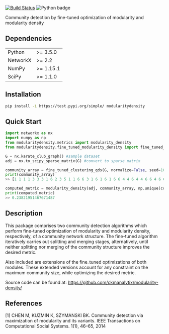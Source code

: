 [![Build Status](https://travis-ci.org/ckmanalytix/modularity-density.svg?branch=master)](https://travis-ci.org/ckmanalytix/modularity-density) ![Python badge](https://img.shields.io/badge/python-3.5|3.6|3.7-<blue>.svg)

Community detection by fine-tuned optimization of modularity
and modularity density

Dependencies
------------
<table>
<tr>
  <td>Python</td>
  <td>
    <a> >= 3.5.0 
    </a>
  </td>
</tr>
  <td>NetworkX</td>
  <td>
    <a> >= 2.2
    </a>
</td>
</tr>
<tr>
  <td>NumPy</td>
  <td>
    <a> >= 1.15.1
    </a>
  </td>
</tr>
<tr>
  <td>SciPy</td>
  <td>
    <a> >= 1.1.0
    </a>
  </td>
</tr>
</table>

Installation
-----
```sh
pip install -i https://test.pypi.org/simple/ modularitydensity
```

Quick Start
-----
```python
import networkx as nx
import numpy as np
from modularitydensity.metrics import modularity_density
from modularitydensity.fine_tuned_modularity_density import fine_tuned_clustering_qds

G = nx.karate_club_graph() #sample dataset
adj = nx.to_scipy_sparse_matrix(G) #convert to sparse matrix

community_array = fine_tuned_clustering_qds(G, normalize=False, seed=100)
print(community_array)
>> [1 1 1 1 3 3 3 1 6 2 3 5 1 1 6 6 3 1 6 1 6 1 6 6 4 4 6 4 4 6 6 4 6 6]

computed_metric = modularity_density(adj, community_array, np.unique(community_array))
print(computed_metric)
>> 0.23821951467671487          
```

Description
-----------

This package comprises two community detection algorithms which perform fine-tuned
optimization of modularity and modularity density, respectively,
of a community network structure. The fine-tuned algorithm iteratively
carries out splitting and merging stages, alternatively, until
neither splitting nor merging of the community structure
improves the desired metric.

Also included are extensions of the fine_tuned optimizations of both
modules. These extended versions account for any
constraint on the maximum community size, while optimizing the desired metric.

Source code can be found at: https://github.com/ckmanalytix/modularity-density/

References
----------
[1] CHEN M, KUZMIN K, SZYMANSKI BK. Community detection via maximization of
modularity and its variants. IEEE Transactions on Computational Social Systems.
1(1), 46–65, 2014
